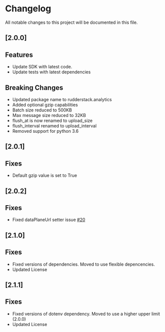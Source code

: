 # Changelog

All notable changes to this project will be documented in this file. 

## [2.0.0]
## Features
- Update SDK with latest code.
- Update tests with latest dependencies 
## Breaking Changes
- Updated package name to rudderstack.analytics
- Added optional gzip capabilities
- Batch size reduced to 500KB
- Max message size reduced to 32KB
- flush_at is now renamed to upload_size
- flush_interval renamed to upload_interval
- Removed support for python 3.6

## [2.0.1]
## Fixes
- Default gzip value is set to True

## [2.0.2]
## Fixes
- Fixed dataPlaneUrl setter issue [#20](https://github.com/rudderlabs/rudder-sdk-python/issues/20)

## [2.1.0]
## Fixes
- Fixed versions of dependencies. Moved to use flexible depencencies.
- Updated License

## [2.1.1]
## Fixes
- Fixed versions of dotenv dependency. Moved to use a higher upper limit (2.0.0)
- Updated License
